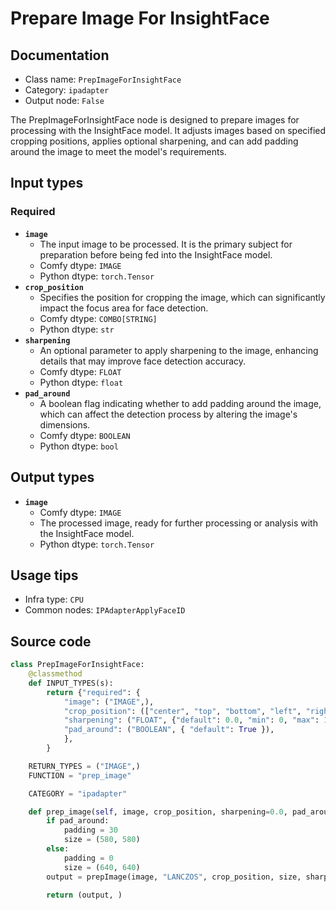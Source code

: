 # Prepare Image For InsightFace
## Documentation
- Class name: `PrepImageForInsightFace`
- Category: `ipadapter`
- Output node: `False`

The PrepImageForInsightFace node is designed to prepare images for processing with the InsightFace model. It adjusts images based on specified cropping positions, applies optional sharpening, and can add padding around the image to meet the model's requirements.
## Input types
### Required
- **`image`**
    - The input image to be processed. It is the primary subject for preparation before being fed into the InsightFace model.
    - Comfy dtype: `IMAGE`
    - Python dtype: `torch.Tensor`
- **`crop_position`**
    - Specifies the position for cropping the image, which can significantly impact the focus area for face detection.
    - Comfy dtype: `COMBO[STRING]`
    - Python dtype: `str`
- **`sharpening`**
    - An optional parameter to apply sharpening to the image, enhancing details that may improve face detection accuracy.
    - Comfy dtype: `FLOAT`
    - Python dtype: `float`
- **`pad_around`**
    - A boolean flag indicating whether to add padding around the image, which can affect the detection process by altering the image's dimensions.
    - Comfy dtype: `BOOLEAN`
    - Python dtype: `bool`
## Output types
- **`image`**
    - Comfy dtype: `IMAGE`
    - The processed image, ready for further processing or analysis with the InsightFace model.
    - Python dtype: `torch.Tensor`
## Usage tips
- Infra type: `CPU`
- Common nodes: `IPAdapterApplyFaceID`


## Source code
```python
class PrepImageForInsightFace:
    @classmethod
    def INPUT_TYPES(s):
        return {"required": {
            "image": ("IMAGE",),
            "crop_position": (["center", "top", "bottom", "left", "right"],),
            "sharpening": ("FLOAT", {"default": 0.0, "min": 0, "max": 1, "step": 0.05}),
            "pad_around": ("BOOLEAN", { "default": True }),
            },
        }

    RETURN_TYPES = ("IMAGE",)
    FUNCTION = "prep_image"

    CATEGORY = "ipadapter"

    def prep_image(self, image, crop_position, sharpening=0.0, pad_around=True):
        if pad_around:
            padding = 30
            size = (580, 580)
        else:
            padding = 0
            size = (640, 640)
        output = prepImage(image, "LANCZOS", crop_position, size, sharpening, padding)

        return (output, )

```
